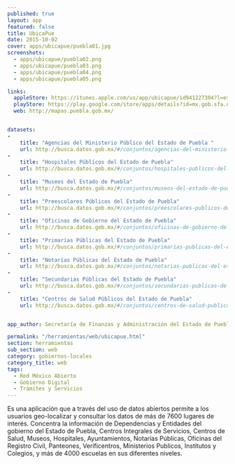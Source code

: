 ```yaml
---
published: true
layout: app
featured: false
title: UbicaPue
date: 2015-10-02
cover: apps/ubicapue/puebla01.jpg
screenshots:
  - apps/ubicapue/puebla02.png
  - apps/ubicapue/puebla03.png
  - apps/ubicapue/puebla04.png
  - apps/ubicapue/puebla05.png

links:
  appleStore: https://itunes.apple.com/us/app/ubicapue/id941227304?l=es&mt=8
  playStore: https://play.google.com/store/apps/details?id=mx.gob.sfa.dds.puebla.ubicapue
  web: http://mapas.puebla.gob.mx/


datasets:
-
    title: "Agencias del Ministerio Público del Estado de Puebla "
    url: http://busca.datos.gob.mx/#/conjuntos/agencias-del-ministerio-publico-del-estado-de-puebla
-
    title: "Hospitales Públicos del Estado de Puebla"
    url: http://busca.datos.gob.mx/#/conjuntos/hospitales-publicos-del-estado-de-puebla
-
    title: "Museos del Estado de Puebla"
    url: http://busca.datos.gob.mx/#/conjuntos/museos-del-estado-de-puebla
-
    title: "Preescolares Públicos del Estado de Puebla"
    url: http://busca.datos.gob.mx/#/conjuntos/preescolares-publicos-del-estado-de-puebla
-
    title: "Oficinas de Gobierno del Estado de Puebla"
    url: http://busca.datos.gob.mx/#/conjuntos/oficinas-de-gobierno-del-estado-de-puebla
-
    title: "Primarias Públicas del Estado de Puebla"
    url: http://busca.datos.gob.mx/#/conjuntos/primarias-publicas-del-estado-de-puebla
-
    title: "Notarías Públicas del Estado de Puebla"
    url: http://busca.datos.gob.mx/#/conjuntos/notarias-publicas-del-estado-de-puebla
-
    title: "Secundarias Públicas del Estado de Puebla"
    url: http://busca.datos.gob.mx/#/conjuntos/secundarias-publicas-del-estado-de-puebla
-
    title: "Centros de Salud Públicos del Estado de Puebla"
    url: http://busca.datos.gob.mx/#/conjuntos/centros-de-salud-publicos-del-estado-de-puebla


app_author: Secretaría de Finanzas y Administración del Estado de Puebla

permalink: "/herramientas/web/ubicapue.html"
section: herramientas
sub_section: web
category: gobiernos-locales
category_title: web
tags:
  - Red México Abierto
  - Gobierno Digital
  - Trámites y Servicios
---
```


Es una aplicación que a través del uso de datos abiertos permite a los usuarios geo-localizar y consultar los datos de más de 7600 lugares de interés. Concentra la información de Dependencias y Entidades del gobierno del Estado de Puebla, Centros Integrales de Servicios, Centros de Salud, Museos, Hospitales, Ayuntamientos, Notarías Públicas, Oficinas del Registro Civil, Panteones, Verificentros, Ministerios Publicos, Institutos y Colegios, y más de 4000 escuelas en sus diferentes niveles.
